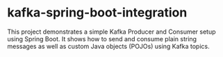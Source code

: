 # kafka-spring-boot-integration
This project demonstrates a simple Kafka Producer and Consumer setup using Spring Boot. It shows how to send and consume plain string messages as well as custom Java objects (POJOs) using Kafka topics.
